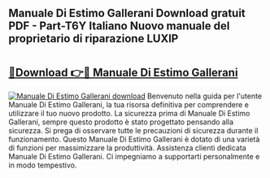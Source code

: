 ## Manuale Di Estimo Gallerani Download gratuit PDF - Part-T6Y Italiano Nuovo manuale del proprietario di riparazione LUXlP

# <h2><a href="http://dfbaki.blite.top/?on=Manuale+Di+Estimo+Gallerani">🔗Download 👉🔴 Manuale Di Estimo Gallerani</a></h2>

[![Manuale Di Estimo Gallerani download](https://i.imgur.com/lujVjoI.png)](http://dfbaki.blite.top/?on=Manuale+Di+Estimo+Gallerani)
Benvenuto nella guida per l'utente Manuale Di Estimo Gallerani, la tua risorsa definitiva per comprendere e utilizzare il tuo nuovo prodotto. La sicurezza prima di Manuale Di Estimo Gallerani, sempre questo prodotto è stato progettato pensando alla sicurezza. Si prega di osservare tutte le precauzioni di sicurezza durante il funzionamento. Questo Manuale Di Estimo Gallerani è dotato di una varietà di funzioni per massimizzare la produttività. Assistenza clienti dedicata Manuale Di Estimo Gallerani. Ci impegniamo a supportarti personalmente e in modo tempestivo.
